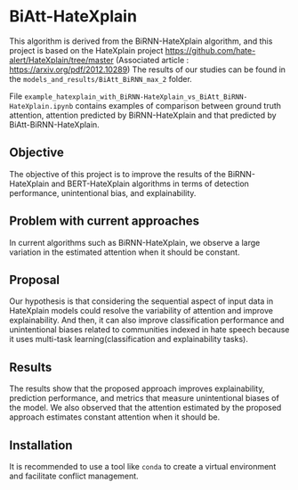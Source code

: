 # BiAtt-HateXplain
This algorithm is derived from the BiRNN-HateXplain algorithm, and this project is based on the HateXplain project https://github.com/hate-alert/HateXplain/tree/master (Associated article : https://arxiv.org/pdf/2012.10289)
The results of our studies can be found in the ```models_and_results/BiAtt_BiRNN_max_2``` folder.

File ```example_hatexplain_with_BiRNN-HateXplain_vs_BiAtt_BiRNN-HateXplain.ipynb``` contains examples of comparison between ground truth attention, attention predicted by BiRNN-HateXplain and that predicted by BiAtt-BiRNN-HateXplain.

## Objective
The objective of this project is to improve the results of the BiRNN-HateXplain and BERT-HateXplain algorithms in terms of detection performance, unintentional bias, and explainability.

## Problem with current approaches
In current algorithms such as BiRNN-HateXplain, we observe a large variation in the estimated attention when it should be constant.

## Proposal
Our hypothesis is that considering the sequential aspect of input data in HateXplain models could resolve the variability of attention and improve explainability. And then, it can also improve classification performance and unintentional biases related to communities indexed in hate speech  because it uses multi-task learning(classification and explainability tasks).

## Results
The results show that the proposed approach improves explainability, prediction performance, and metrics that measure unintentional biases of the model. We also observed that the attention estimated by the proposed approach estimates constant attention when it should be.

## Installation
It is recommended to use a tool like ```conda``` to create a virtual environment and facilitate conflict management.
